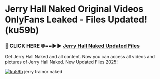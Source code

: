 # Jerry Hall Naked Original Videos 0nlyFans Leaked - Files Updated! (ku59b)

<h3>🔴 CLICK HERE 🌐==►► <a href="https://tinyurl.com/yckcrads" rel="nofollow">Jerry Hall Naked Updated Files</a></h3>

Get Jerry Hall Naked and all content. Now you can access all videos and pictures of Jerry Hall Naked. New Updated Files 2025!

[![ku59b](https://i.imgur.com/hpKpOFt.gif)](https://tinyurl.com/yckcrads)
jerry trainor naked